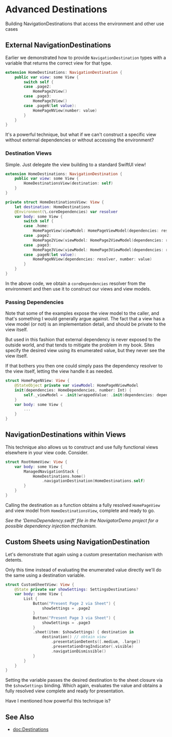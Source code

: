 # Advanced Destinations

Building NavigationDestinations that access the environment and other use cases 

## External NavigationDestinations

Earlier we demonstrated how to provide ``NavigationDestination`` types with a variable that returns the correct view for that type.
```swift
extension HomeDestinations: NavigationDestination {
    public var view: some View {
        switch self {
        case .page2:
            HomePage2View()
        case .page3:
            HomePage3View()
        case .pageN(let value):
            HomePageNView(number: value)
        }
    }
}
```
It's a powerful technique, but what if we can't construct a specific view without external dependencies or without accessing the environment? 

### Destination Views

Simple. Just delegate the view building to a standard SwiftUI view!
```swift
extension HomeDestinations: NavigationDestination {
    public var view: some View {
        HomeDestinationsView(destination: self)
    }
}

private struct HomeDestinationsView: View {
    let destination: HomeDestinations
    @Environment(\.coreDependencies) var resolver
    var body: some View {
        switch self {
        case .home:
            HomePageView(viewModel: HomePageViewModel(dependencies: resolver))
        case .page2:
            HomePage2View(viewModel: HomePage2ViewModel(dependencies: resolver))
        case .page3:
            HomePage3View(viewModel: HomePage3ViewModel(dependencies: resolver))
        case .pageN(let value):
            HomePageNView(dependencies: resolver, number: value)
        }
    }
}
```
In the above code, we obtain a `coreDependencies` resolver from the environment and then use it to construct our views
and view models.

### Passing Dependencies

Note that some of the examples expose the view model to the caller, and that's something I would generally argue against. The fact that a view has a view model (or not) is an implementation detail, and should be private to the view itself. 

But used in this fashion that external dependency is never exposed to the outside world, and that tends to mitigate the problem in my book. Sites  specify the desired view using its enumerated value, but they never see the view itself.

If that bothers you then one could simply pass the dependency resolver to the view itself, letting the view handle it as needed.
```swift
struct HomePageNView: View {
    @StateObject private var viewModel: HomePageNViewModel
    init(dependencies: HomeDependencies, number: Int) {
        self._viewModel = .init(wrappedValue: .init(dependencies: dependencies, number: number))
    }
    var body: some View {
        ...
    }
}
```

## NavigationDestinations within Views

This technique also allows us to construct and use fully functional views elsewhere in your view code. Consider.
```swift
struct RootHomeView: View {
    var body: some View {
        ManagedNavigationStack {
            HomeDestinations.home()
                .navigationDestination(HomeDestinations.self)
        }
    }
}
```
Calling the destination as a function obtains a fully resolved `HomePageView` and view model from `HomeDestinationsView`, 
complete and ready to go.

*See the 'DemoDependency.swift' file in the NavigatorDemo project for a possible dependency injection mechanism.*

## Custom Sheets using NavigationDestination
Let's demonstrate that again using a custom presentation mechanism with detents.

Only this time instead of evaluating the enumerated value directly we'll do the same using a destination variable.
```swift
struct CustomSheetView: View {
    @State private var showSettings: SettingsDestinations?
    var body: some View {
        List {
            Button("Present Page 2 via Sheet") {
                showSettings = .page2
            }
            Button("Present Page 3 via Sheet") {
                showSettings = .page3
            }
            .sheet(item: $showSettings) { destination in
                destination() // obtain view
                    .presentationDetents([.medium, .large])
                    .presentationDragIndicator(.visible)
                    .navigationDismissible()
            }
        }
    }
}
```
Setting the variable passes the desired destination to the sheet closure via the `$showSettings` binding. Which again, evaluates the value and obtains a fully resolved view complete and ready for presentation.

Have I mentioned how powerful this technique is?

## See Also

- <doc:Destinations>
